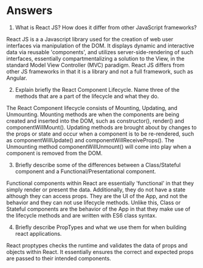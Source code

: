 # Answers

1. What is React JS? How does it differ from other JavaScript frameworks?

React JS is a a Javascript library used for the creation of web user interfaces via manipulation of the DOM. It displays dynamic and interactive data via reusable 'components', and utilizes server-side-rendering of such interfaces, essentially compartmentalizing a solution to the View, in the standard Model View Controller (MVC) paradigm. React JS differs from other JS frameworks in that it is a library and not a full framework, such as Angular.


2. Explain briefly the React Component Lifecycle. Name three of the methods that are a part of the lifecycle and what they do.

The React Component lifecycle consists of Mounting, Updating, and Unmounting. Mounting methods are when the components are being created and inserted into the DOM, such as constructor(), render() and componentWillMount(). Updating methods are brought about by changes to the props or state and occur when a component is to be re-rendered, such as componentWillUpdate() and componentWillReceiveProps(). The Unmounting method componentWillUnmount() will come into play when a component is removed from the DOM.


3. Briefly describe some of the differences between a Class/Stateful component and a Functional/Presentational component.

Functional components within React are essentially 'functional' in that they simply render or present the data. Additionally, they do not have a state although they can access props. They are the UI of the App, and not the behavior and they can not use lifecycle methods. Unlike this, Class or Stateful components are the behavior of the App in that they make use of the lifecycle methods and are written with ES6 class syntax.

4. Briefly describe PropTypes and what we use them for when building react applications.

React proptypes checks the runtime and validates the data of props and objects within React. It essentially ensures the correct and expected props are passed to their intended components. 
